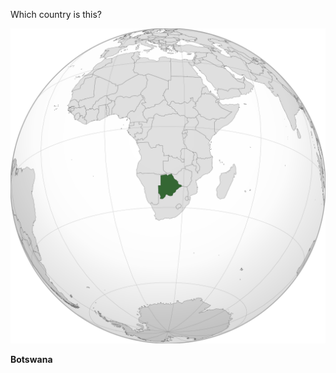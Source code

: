 Which country is this?

![Map of a country](images/Botswana_(centered_orthographic_projection).svg)
<!--question-->
**Botswana**